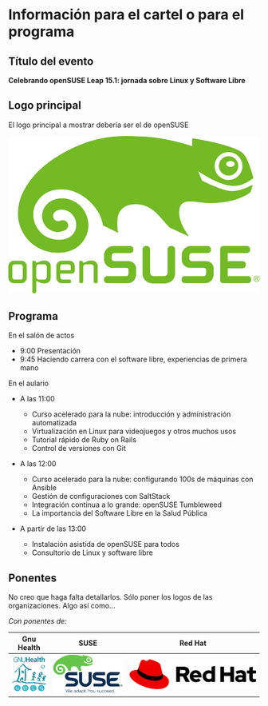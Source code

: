 # Información para el cartel o para el programa

## Título del evento

**Celebrando openSUSE Leap 15.1: jornada sobre Linux y Software Libre**

## Logo principal

El logo principal a mostrar debería ser el de openSUSE

![openSUSE](logos/openSUSE_logo.svg)

## Programa

En el salón de actos

* 9:00 Presentación
* 9:45 Haciendo carrera con el software libre, experiencias de
primera mano

En el aulario

* A las 11:00
  * Curso acelerado para la nube: introducción y administración automatizada
  * Virtualización en Linux para videojuegos y otros muchos usos
  * Tutorial rápido de Ruby on Rails
  * Control de versiones con Git

* A las 12:00
  * Curso acelerado para la nube: configurando 100s de máquinas con Ansible
  * Gestión de configuraciones con SaltStack
  * Integración continua a lo grande: openSUSE Tumbleweed
  * La importancia del Software Libre en la Salud Pública

* A partir de las 13:00
  * Instalación asistida de openSUSE para todos
  * Consultorio de Linux y software libre

## Ponentes

No creo que haga falta detallarlos. Sólo poner los logos de las organizaciones.
Algo así como...

_Con ponentes de:_

| Gnu Health | SUSE | Red Hat    |
|------------|------|------------|
| <img src="https://raw.githubusercontent.com/ancorgs/leap_15.1_gran_canaria/master/logos/gnu-health_logo.png" width="150"> | ![SUSE](logos/suse_logo.svg) | ![Red Hat](logos/RedHat_logo.svg) |
